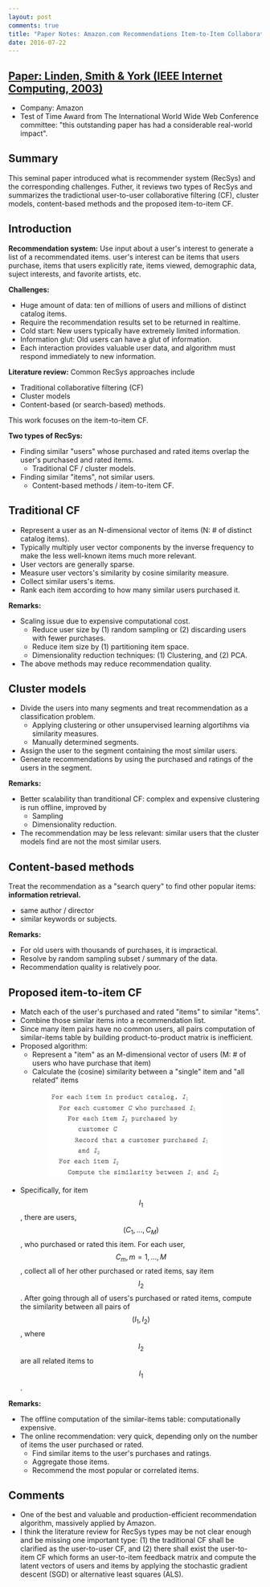 ```yaml
---
layout: post
comments: true
title: "Paper Notes: Amazon.com Recommendations Item-to-Item Collaborative Filtering"
date: 2016-07-22
---
```


## [Paper: Linden, Smith & York (IEEE Internet Computing, 2003)](https://www.cs.umd.edu/~samir/498/Amazon-Recommendations.pdf)

- Company: Amazon
- Test of Time Award from The International World Wide Web Conference committee: "this outstanding paper has had a considerable real-world impact".


## Summary

This seminal paper introduced what is recommender system (RecSys) and the corresponding challenges. Futher, it reviews two types of RecSys and summarizes the tradictional user-to-user collaborative filtering (CF), cluster models, content-based methods and the proposed item-to-item CF.


## Introduction

**Recommendation system:** Use input about a user's interest to generate a list of a recommendated items. user's interest can be items that users purchase, items that users explicitly rate, items viewed, demographic data, suject interests, and favorite artists, etc.

**Challenges:**

- Huge amount of data: ten of millions of users and millions of distinct catalog items.
- Require the recommendation results set to be returned in realtime.
- Cold start: New users typically have extremely limited information.
- Information glut: Old users can have a glut of information.
- Each interaction provides valuable user data, and algorithm must respond immediately to new information.

**Literature review:** Common RecSys approaches include

- Traditional collaborative filtering (CF)
- Cluster models
- Content-based (or search-based) methods.

This work focuses on the item-to-item CF.

**Two types of RecSys:**

- Finding similar "users" whose purchased and rated items overlap the user's purchased and rated items.
  * Traditional CF / cluster models.
- Finding similar "items", not similar users.
  * Content-based methods / item-to-item CF.


## Traditional CF

- Represent a user as an N-dimensional vector of items (N: # of distinct catalog items).
- Typically multiply user vector components by the inverse frequency to make the less well-known items much more relevant.
- User vectors are generally sparse.
- Measure user vectors's similarity by cosine similarity measure.
- Collect similar users's items.
- Rank each item according to how many similar users purchased it.

**Remarks:**

- Scaling issue due to expensive computational cost.
  * Reduce user size by (1) random sampling or (2) discarding users with fewer purchases.
  * Reduce item size by (1) partitioning item space.
  * Dimensionality reduction techniques: (1) Clustering, and (2) PCA.
- The above methods may reduce recommendation quality.


## Cluster models

- Divide the users into many segments and treat recommendation as a classification problem.
  * Applying clustering or other unsupervised learning algortihms via similarity measures.
  * Manually determined segments.
- Assign the user to the segment containing the most similar users.
- Generate recommendations by using the purchased and ratings of the users in the segment.

**Remarks:**

- Better scalability than tranditional CF: complex and expensive clustering is run offline, improved by
  * Sampling
  * Dimensionality reduction.
- The recommendation may be less relevant: similar users that the cluster models find are not the most similar users.


## Content-based methods

Treat the recommendation as a "search query" to find other popular items: **information retrieval.**

- same author / director
- similar keywords or subjects.

**Remarks:**

- For old users with thousands of purchases, it is impractical.
- Resolve by random sampling subset / summary of the data.
- Recommendation quality is relatively poor.


## Proposed item-to-item CF

- Match each of the user's purchased and rated "items" to similar "items".
- Combine those similar items into a recommendation list.
- Since many item pairs have no common users, all pairs computation of similar-items table by building product-to-product matrix is inefficient.
- Proposed algorithm: 
  * Represent a "item" as an M-dimensional vector of users (M: # of users who have purchase that item)
  * Calculate the (cosine) similarity between a "single" item and "all related" items

<div style="text-align:center">
<img src="/images/amazon_item2itemCF_algo.png"/>
</div>

- Specifically, for item $$I_1$$, there are users, $$(C_1,...,C_M)$$, who purchased or rated this item. For each user, $$C_m, m = 1,...,M$$, collect all of her other purchased or rated items, say item $$I_2$$. After going through all of users's purchased or rated items, compute the similarity between all pairs of $$(I_1, I_2)$$, where $$I_2$$ are all related items to $$I_1$$.

**Remarks:**

- The offline computation of the similar-items table: computationally expensive.
- The online recommendation: very quick, depending only on the number of items the user purchased or rated.
  * Find similar items to the user's purchases and ratings.
  * Aggregate those items.
  * Recommend the most popular or correlated items.


## Comments

- One of the best and valuable and production-efficient recommendation algorithm, massively applied by Amazon.
- I think the literature review for RecSys types may be not clear enough and be missing one important type: (1) the traditional CF shall be clarified as the user-to-user CF, and (2) there shall exist the user-to-item CF which forms an user-to-item feedback matrix and compute the latent vectors of users and items by applying the stochastic gradient descent (SGD) or alternative least squares (ALS).
